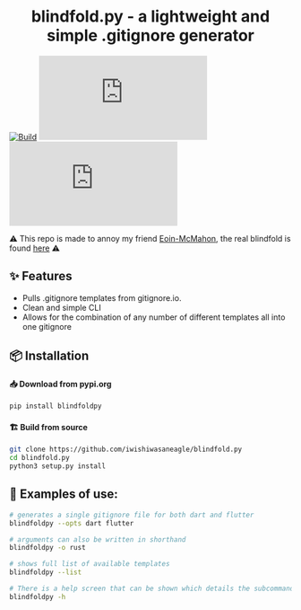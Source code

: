 <h1 align="center"> blindfold.py - a lightweight and simple .gitignore generator</h1>

[![Build](https://github.com/iwishiwasaneagle/blindfold.py/actions/workflows/python-build.yml/badge.svg)](https://github.com/iwishiwasaneagle/blindfold.py/actions/workflows/python-build.yml)
[![GitHub license](https://img.shields.io/github/license/iwishiwasaneagle/blindfold.py)](https://github.com/iwishiwasaneagle/blindfold.py/blob/main/LICENSE)
[![GitHub stars](https://img.shields.io/github/stars/iwishiwasaneagle/blindfold.py)](https://github.com/iwishiwasaneagle/blindfold.py/stargazers)

⚠️ This repo is made to annoy my friend [Eoin-McMahon](https://github.com/Eoin-McMahon), the real blindfold is found [here](https://github.com/Eoin-McMahon/blindfold) ⚠️

## ✨ Features
* Pulls .gitignore templates from gitignore.io. 
* Clean and simple CLI
* Allows for the combination of any number of different templates all into one gitignore

## 📦 Installation

#### 📥 Download from pypi.org

```bash
pip install blindfoldpy
```

#### 🏗️ Build from source
```bash
git clone https://github.com/iwishiwasaneagle/blindfold.py
cd blindfold.py
python3 setup.py install
```

## 🔧 Examples of use:
```bash
# generates a single gitignore file for both dart and flutter
blindfoldpy --opts dart flutter
```
<!-- ```bash
# you can specify a specific destination to store the gitignore file using the dest argument
blindfold --lang rust --dest ./src/
``` -->

```bash
# arguments can also be written in shorthand
blindfoldpy -o rust
```

```bash
# shows full list of available templates
blindfoldpy --list
```

```bash
# There is a help screen that can be shown which details the subcommands and arguments to supply to the program
blindfoldpy -h
```
